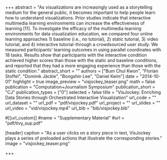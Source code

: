 +++
abstract = "As visualizations are increasingly used as a storytelling medium for the general public, it becomes important to help people learn how to understand visualizations. Prior studies indicate that interactive multimedia learning environments can increase the effectiveness of learning [11]. To investigate the efficacy of the multimedia learning environments for data visualization education, we compared four online learning approaches 1) baseline (i.e., no tutorial), 2) static tutorial, 3) video tutorial, and 4) interactive tutorial-through a crowdsourced user study. We measured participants' learning outcomes in using parallel coordinates with 18 tasks. Results show that participants with the interactive condition achieved higher scores than those with the static and baseline conditions, and reported that they had a more engaging experience than those with the static condition."
abstract_short = ""
authors = ["Bum Chul Kwon", "Florian Stoffel", "Dominik Jäckle", "Bongshin Lee", "Daniel Keim"]
date = "2014-10-01"
highlight = true
image_preview = "visjockey_teaser.png"
math = false
publication = "Computation+Journalism Symposium"
publication_short = "CJ"
publication_types = ["0"]
selected = false
title = "VisJockey: Enriching Data Stories through Orchestrated Interactive Visualization"
url_code = ""
url_dataset = ""
url_pdf = "pdf/visjockey.pdf"
url_project = ""
url_slides = ""
url_video = "vid/visjockey.mp4"
url_bib = "bib/visjockey.bib"

#[[url_custom]]
#name = "Supplementary Material"
#url = "pdf/tivy_sup.pdf"

[header]
  caption = "As a user clicks on a story piece in text, VisJockey plays a series of preloaded actions that illustrate the corresponding stories."
  image = "visjockey_teaser.png"

+++


